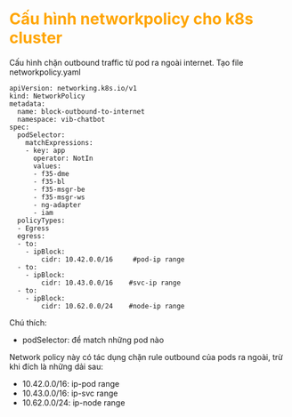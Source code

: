 <h1 style="color:orange">Cấu hình networkpolicy cho k8s cluster</h1>
Cấu hình chặn outbound traffic từ pod ra ngoài internet. Tạo file networkpolicy.yaml

```
apiVersion: networking.k8s.io/v1
kind: NetworkPolicy
metadata:
  name: block-outbound-to-internet
  namespace: vib-chatbot
spec:
  podSelector:
    matchExpressions:
    - key: app
      operator: NotIn
      values:
      - f35-dme
      - f35-bl
      - f35-msgr-be
      - f35-msgr-ws
      - ng-adapter
      - iam
  policyTypes:
  - Egress
  egress:
  - to:
    - ipBlock:
        cidr: 10.42.0.0/16     #pod-ip range
  - to:
    - ipBlock:
        cidr: 10.43.0.0/16    #svc-ip range
  - to:
    - ipBlock:
        cidr: 10.62.0.0/24    #node-ip range
```

Chú thích:
- podSelector: để match những pod nào

Network policy này có tác dụng chặn rule outbound của pods ra ngoài, trừ khi đích là những dải sau:
- 10.42.0.0/16: ip-pod range
- 10.43.0.0/16: ip-svc range
- 10.62.0.0/24: ip-node range